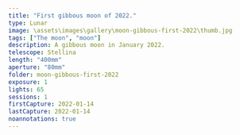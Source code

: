 ```yaml
---
title: "First gibbous moon of 2022."
type: Lunar
image: \assets\images\gallery\moon-gibbous-first-2022\thumb.jpg
tags: ["The moon", "moon"]
description: A gibbous moon in January 2022.
telescope: Stellina
length: "400mm"
aperture: "80mm"
folder: moon-gibbous-first-2022
exposure: 1
lights: 65
sessions: 1
firstCapture: 2022-01-14
lastCapture: 2022-01-14
noannotations: true
---
```

